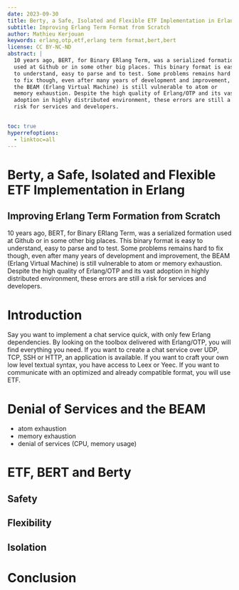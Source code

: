 ```yaml
---
date: 2023-09-30
title: Berty, a Safe, Isolated and Flexible ETF Implementation in Erlang
subtitle: Improving Erlang Term Format from Scratch
author: Mathieu Kerjouan
keywords: erlang,otp,etf,erlang term format,bert,bert
license: CC BY-NC-ND
abstract: |
  10 years ago, BERT, for Binary ERlang Term, was a serialized formation
  used at Github or in some other big places. This binary format is easy
  to understand, easy to parse and to test. Some problems remains hard
  to fix though, even after many years of development and improvement,
  the BEAM (Erlang Virtual Machine) is still vulnerable to atom or
  memory exhaustion. Despite the high quality of Erlang/OTP and its vast
  adoption in highly distributed environment, these errors are still a
  risk for services and developers.

  
toc: true
hyperrefoptions:
  - linktoc=all
---
```


# Berty, a Safe, Isolated and Flexible ETF Implementation in Erlang

## Improving Erlang Term Formation from Scratch

10 years ago, BERT, for Binary ERlang Term, was a serialized formation
used at Github or in some other big places. This binary format is easy
to understand, easy to parse and to test. Some problems remains hard
to fix though, even after many years of development and improvement,
the BEAM (Erlang Virtual Machine) is still vulnerable to atom or
memory exhaustion. Despite the high quality of Erlang/OTP and its vast
adoption in highly distributed environment, these errors are still a
risk for services and developers.

# Introduction

Say you want to implement a chat service quick, with only few Erlang
dependencies. By looking on the toolbox delivered with Erlang/OTP, you
will find everything you need. If you want to create a chat service
over UDP, TCP, SSH or HTTP, an application is available. If you want
to craft your own low level textual syntax, you have access to Leex or
Yeec. If you want to communicate with an optimized and already
compatible format, you will use ETF.

# Denial of Services and the BEAM

 - atom exhaustion
 - memory exhaustion 
 - denial of services (CPU, memory usage)
 
# ETF, BERT and Berty

## Safety

## Flexibility

## Isolation

# Conclusion

